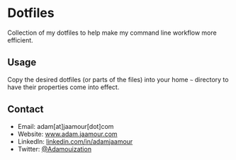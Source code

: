 # Dotfiles

Collection of my dotfiles to help make my command line workflow more efficient.

## Usage

Copy the desired dotfiles (or parts of the files) into your home `~` directory to have their properties come into effect.

## Contact
* Email: adam[at]jaamour[dot]com
* Website: www.adam.jaamour.com
* LinkedIn: [linkedin.com/in/adamjaamour](https://www.linkedin.com/in/adamjaamour/)
* Twitter: [@Adamouization](https://twitter.com/Adamouization)

